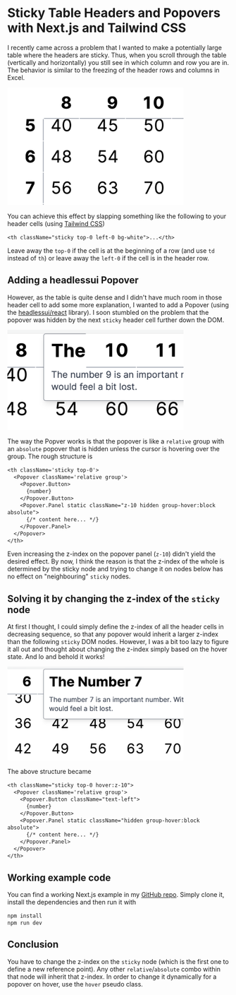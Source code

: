 # Sticky Table Headers and Popovers with Next.js and Tailwind CSS

I recently came across a problem that I wanted to make a potentially 
large table where the headers are sticky. Thus, when you scroll through
the table (vertically and horizontally) you still see in which column
and row you are in. The behavior is similar to the freezing of the
header rows and columns in Excel.

<img alt="Sticky Headers" src="Sticky-Table-Headers.png" width="400" />


You can achieve this effect by slapping something like the 
following to your header cells (using [Tailwind CSS](https://tailwindcss.com))

```
<th className="sticky top-0 left-0 bg-white">...</th>
```

Leave away the `top-0` if the cell is at the beginning of a row 
(and use `td` instead of `th`)
or leave away the `left-0` if the cell is in the header row.

## Adding a headlessui Popover

However, as the table is quite dense and I didn't have much room in those
header cell to add some more explanation, I wanted to add a Popover
(using the [headlessui/react](https://headlessui.com/react/popover) library).
I soon stumbled on the problem that the popover was hidden by the next `sticky`
header cell further down the DOM.

<img alt="Popover is partially hidden by the next sticky header cells" src="Wrong-Popover.png" width="400" />


The way the Popver works is that the popover is like a `relative` group with
an `absolute` popover that is hidden unless the cursor is hovering over the group.
The rough structure is
```
<th className='sticky top-0'>
  <Popover className='relative group'>
    <Popover.Button>
      {number}
    </Popover.Button>
    <Popover.Panel static className="z-10 hidden group-hover:block absolute">
      {/* content here... */}
    </Popover.Panel>
  </Popover>
</th>
```

Even increasing the z-index on the popover panel (`z-10`) didn't yield the 
desired effect.
By now, I think the reason is that the z-index of the whole is determined by the
sticky node and trying to change it on nodes below 
has no effect on "neighbouring" `sticky` nodes.

## Solving it by changing the z-index of the `sticky` node

At first I thought, I could simply define the z-index of all the header cells
in decreasing sequence, so that any popover would inherit a larger z-index than
the following `sticky` DOM nodes.
However, I was a bit too lazy to figure it all out and thought about changing
the z-index simply based on the hover state. And lo and behold it works!

<img alt="The popovers are now hovering over the sticky header cells" src="Working-Popover.png" width="400" />


The above structure became
```
<th className="sticky top-0 hover:z-10">
  <Popover className='relative group'>
    <Popover.Button className="text-left">
      {number}
    </Popover.Button>
    <Popover.Panel static className="hidden group-hover:block absolute">
      {/* content here... */}
    </Popover.Panel>
  </Popover>
</th>
```

## Working example code

You can find a working Next.js example in my [GitHub repo](https://github.com/bielern/sticky-popover).
Simply clone it, install the dependencies and then run it with
```
npm install
npm run dev
```

## Conclusion

You have to change the z-index on the `sticky` node (which is the first one
to define a new reference point).
Any other `relative`/`absolute` combo within that node will inherit that z-index.
In order to change it dynamically for a popover on hover, use the `hover` pseudo class.

